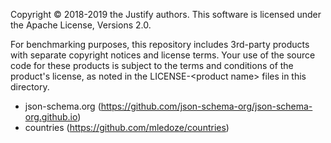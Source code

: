Copyright &copy; 2018-2019 the Justify authors.
This software is licensed under the Apache License, Versions 2.0.

For benchmarking purposes, this repository includes 3rd-party products with separate copyright notices and license terms. Your use of the source code for these products is subject to the terms and conditions of the product's license, as noted in the LICENSE-&lt;product name&gt; files in this directory.

* json-schema.org (https://github.com/json-schema-org/json-schema-org.github.io)
* countries (https://github.com/mledoze/countries)
